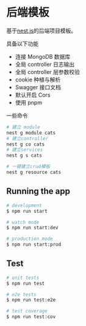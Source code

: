 # 后端模板

基于[nest.js](https://nestjs.com/)的后端项目模板。

具备以下功能

- 连接 MongoDB 数据库
- 全局 controller 日志输出
- 全局 controller 层参数校验
- cookie 种植与解析
- Swagger 接口文档
- 默认开启 Cors
- 使用 pnpm

一些命令

```bash
# 建立 module
nest g module cats
# 建立controller
nest g co cats
# 建立services
nest g s cats

# 一键建立crud模板
nest g resource cats
```

## Running the app

```bash
# development
$ npm run start

# watch mode
$ npm run start:dev

# production mode
$ npm run start:prod
```

## Test

```bash
# unit tests
$ npm run test

# e2e tests
$ npm run test:e2e

# test coverage
$ npm run test:cov
```
